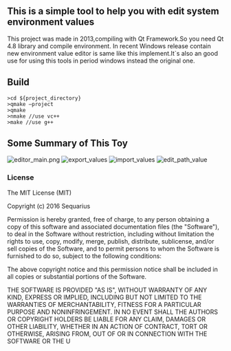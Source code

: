 ## This is a simple tool to help you with edit system environment values 

This project was made in 2013,compiling with Qt Framework.So you need Qt 4.8 library and compile environment.
In recent Windows release contain new environment value editor is same like this implement.It`s also an good use for using this tools in period windows instead the original one.
## Build
```
>cd ${project_directory}
>qmake –project
>qmake
>nmake //use vc++
>make //use g++
```
## Some Summary of This Toy
![editor_main.png](https://github.com/sequarius/SequariusToys/blob/master/common_resource/images/img_environment_editor_main.png)
![export_values](https://github.com/sequarius/SequariusToys/blob/master/common_resource/images/img_environment_editor_import.png)
![import_values](https://github.com/sequarius/SequariusToys/blob/master/common_resource/images/img_environment_editor_main_import.png)
![edit_path_value](https://github.com/sequarius/SequariusToys/blob/master/common_resource/images/img_environment_editor_path_edit.png)
### License
The MIT License (MIT)

Copyright (c) 2016 Sequarius

Permission is hereby granted, free of charge, to any person obtaining a copy
of this software and associated documentation files (the "Software"), to deal
in the Software without restriction, including without limitation the rights
to use, copy, modify, merge, publish, distribute, sublicense, and/or sell
copies of the Software, and to permit persons to whom the Software is
furnished to do so, subject to the following conditions:

The above copyright notice and this permission notice shall be included in all
copies or substantial portions of the Software.

THE SOFTWARE IS PROVIDED "AS IS", WITHOUT WARRANTY OF ANY KIND, EXPRESS OR
IMPLIED, INCLUDING BUT NOT LIMITED TO THE WARRANTIES OF MERCHANTABILITY,
FITNESS FOR A PARTICULAR PURPOSE AND NONINFRINGEMENT. IN NO EVENT SHALL THE
AUTHORS OR COPYRIGHT HOLDERS BE LIABLE FOR ANY CLAIM, DAMAGES OR OTHER
LIABILITY, WHETHER IN AN ACTION OF CONTRACT, TORT OR OTHERWISE, ARISING FROM,
OUT OF OR IN CONNECTION WITH THE SOFTWARE OR THE U
